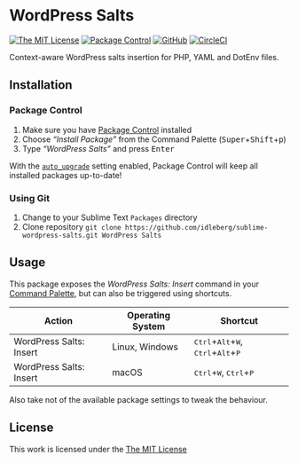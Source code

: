 # WordPress Salts

[![The MIT License](https://flat.badgen.net/badge/license/MIT/blue)](https://opensource.org/licenses/MIT)
[![Package Control](https://packagecontrol.herokuapp.com/downloads/WordPress%20Salts.svg?style=flat-square)](https://packagecontrol.io/packages/WordPress%20Salts)
[![GitHub](https://flat.badgen.net/github/release/idleberg/sublime-wordpress-salts)](https://github.com/idleberg/sublime-wordpress-salts/releases)
[![CircleCI](https://flat.badgen.net/circleci/github/idleberg/generator-atom-package-coffeescript)](https://circleci.com/gh/idleberg/sublime-wordpress-salts)

Context-aware WordPress salts insertion for PHP, YAML and DotEnv files.

## Installation

### Package Control

1. Make sure you have [Package Control](https://packagecontrol.io/) installed
2. Choose *“Install Package”* from the Command Palette (<kbd>Super</kbd>+<kbd>Shift</kbd>+<kbd>p</kbd>)
3. Type *“WordPress Salts”* and press <kbd>Enter</kbd>

With the [`auto_upgrade`](https://packagecontrol.io/docs/settings#setting-auto_upgrade) setting enabled, Package Control will keep all installed packages up-to-date!

### Using Git

1. Change to your Sublime Text `Packages` directory
2. Clone repository `git clone https://github.com/idleberg/sublime-wordpress-salts.git WordPress Salts`

## Usage

This package exposes the *WordPress Salts: Insert* command in your [Command Palette](http://docs.sublimetext.info/en/latest/reference/command_palette.html), but can also be triggered using shortcuts.

Action                  | Operating System | Shortcut
------------------------|------------------|-----------------------------------------------------------------------------------------
WordPress Salts: Insert | Linux, Windows   | <kbd>Ctrl</kbd>+<kbd>Alt</kbd>+<kbd>W</kbd>, <kbd>Ctrl</kbd>+<kbd>Alt</kbd>+<kbd>P</kbd>
WordPress Salts: Insert | macOS            | <kbd>Ctrl</kbd>+<kbd>W</kbd>, <kbd>Ctrl</kbd>+<kbd>P</kbd>

Also take not of the available package settings to tweak the behaviour.

## License

This work is licensed under the [The MIT License](LICENSE)
